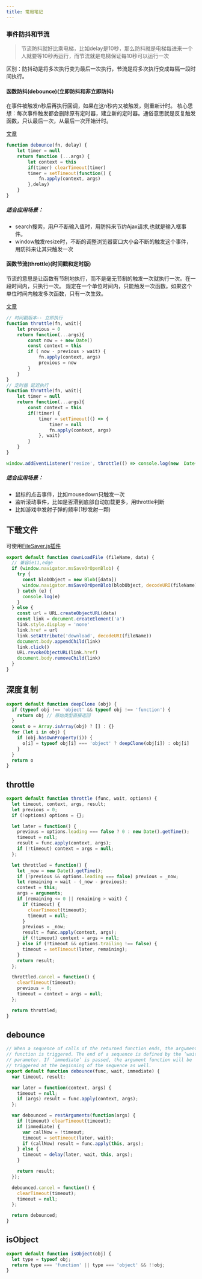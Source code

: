 ```yaml
---
title: 常用笔记
---
```


### 事件防抖和节流
>节流防抖就好比乘电梯，比如delay是10秒，那么防抖就是电梯每进来一个人就要等10秒再运行，而节流就是电梯保证每10秒可以运行一次

区别：防抖动是将多次执行变为最后一次执行，节流是将多次执行变成每隔一段时间执行。

#### 函数防抖(debounce)(立即防抖和非立即防抖)
在事件被触发n秒后再执行回调，如果在这n秒内又被触发，则重新计时。
核心思想：每次事件触发都会删除原有定时器，建立新的定时器。通俗意思就是反复触发函数，只认最后一次，从最后一次开始计时。

[文章](https://github.com/mqyqingfeng/Blog/issues/22)
```javascript
function debounce(fn, delay) {
    let timer = null
    return function (...args) {
        let context = this
        if(timer) clearTimeout(timer)
        timer = setTimeout(function() {
            fn.apply(context, args)
        },delay)
    }
}
```
##### 适合应用场景：
- search搜索，用户不断输入值时，用防抖来节约Ajax请求,也就是输入框事件。
- window触发resize时，不断的调整浏览器窗口大小会不断的触发这个事件，用防抖来让其只触发一次

#### 函数节流(throttle)(时间戳和定时版)
节流的意思是让函数有节制地执行，而不是毫无节制的触发一次就执行一次。在一段时间内，只执行一次。
规定在一个单位时间内，只能触发一次函数。如果这个单位时间内触发多次函数，只有一次生效。

[文章](https://github.com/mqyqingfeng/Blog/issues/26)
```javascript
// 时间戳版本-- 立即执行
function throttle(fn, wait){
	let previous = 0
	return function(...args){
		const now = + new Date()
		const context = this
		if ( now - previous > wait) {
			fn.apply(context, args)
			previous = now
		}
	}
}
// 定时器 延迟执行
function throttle(fn, wait){
	let timer = null
	return function(...args){
		const context = this
		if(!timer) {
			timer = setTimeout(() => {
				timer = null
				fn.apply(context, args)
			}, wait)
		}
	}
}

window.addEventListener('resize', throttle(() => console.log(new  Date().getTime()), 2000))
```
##### 适合应用场景：

- 鼠标的点击事件，比如mousedown只触发一次
- 监听滚动事件，比如是否滑到底部自动加载更多，用throttle判断
- 比如游戏中发射子弹的频率(1秒发射一颗)

## 下载文件
可使用[FileSaver.js插件](https://juejin.cn/post/6901790184841412622)
```javascript
export default function downLoadFile (fileName, data) {
  // 兼容ie11,edge
  if (window.navigator.msSaveOrOpenBlob) {
    try {
      const blobObject = new Blob([data])
      window.navigator.msSaveOrOpenBlob(blobObject, decodeURI(fileName))
    } catch (e) {
      console.log(e)
    }
  } else {
    const url = URL.createObjectURL(data)
    const link = document.createElement('a')
    link.style.display = 'none'
    link.href = url
    link.setAttribute('download', decodeURI(fileName))
    document.body.appendChild(link)
    link.click()
    URL.revokeObjectURL(link.href)
    document.body.removeChild(link)
  }
}
```

## 深度复制
```javascript
export default function deepClone (obj) {
  if (typeof obj !== 'object' && typeof obj !== 'function') {
    return obj // 原始类型直接返回
  }
  const o = Array.isArray(obj) ? [] : {}
  for (let i in obj) {
    if (obj.hasOwnProperty(i)) {
      o[i] = typeof obj[i] === 'object' ? deepClone(obj[i]) : obj[i]
    }
  }
  return o
}
```
## throttle
```javascript
export default function throttle (func, wait, options) {
  let timeout, context, args, result;
  let previous = 0;
  if (!options) options = {};

  let later = function() {
    previous = options.leading === false ? 0 : new Date().getTime();
    timeout = null;
    result = func.apply(context, args);
    if (!timeout) context = args = null;
  };

  let throttled = function() {
    let _now = new Date().getTime();
    if (!previous && options.leading === false) previous = _now;
    let remaining = wait - (_now - previous);
    context = this;
    args = arguments;
    if (remaining <= 0 || remaining > wait) {
      if (timeout) {
        clearTimeout(timeout);
        timeout = null;
      }
      previous = _now;
      result = func.apply(context, args);
      if (!timeout) context = args = null;
    } else if (!timeout && options.trailing !== false) {
      timeout = setTimeout(later, remaining);
    }
    return result;
  };

  throttled.cancel = function() {
    clearTimeout(timeout);
    previous = 0;
    timeout = context = args = null;
  };

  return throttled;
}
```

## debounce
```javascript
// When a sequence of calls of the returned function ends, the argument
// function is triggered. The end of a sequence is defined by the ‘wait’ 
// parameter. If ‘immediate’ is passed, the argument function will be 
// triggered at the beginning of the sequence as well. 
export default function debounce(func, wait, immediate) {
  var timeout, result;

  var later = function(context, args) {
    timeout = null;
    if (args) result = func.apply(context, args);
  };

  var debounced = restArguments(function(args) {
    if (timeout) clearTimeout(timeout);
    if (immediate) {
      var callNow = !timeout;
      timeout = setTimeout(later, wait);
      if (callNow) result = func.apply(this, args);
    } else {
      timeout = delay(later, wait, this, args);
    }

    return result;
  });

  debounced.cancel = function() {
    clearTimeout(timeout);
    timeout = null;
  };

  return debounced;
}
```

## isObject
```javascript
export default function isObject(obj) {
  let type = typeof obj;
  return type === 'function' || type === 'object' && !!obj;
}
```
